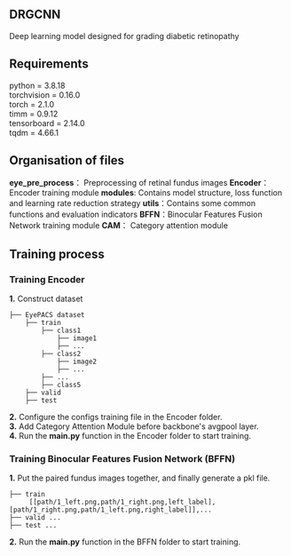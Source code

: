 ## DRGCNN

Deep learning model designed for grading diabetic retinopathy

## Requirements
python = 3.8.18  
torchvision = 0.16.0  
torch = 2.1.0  
timm = 0.9.12  
tensorboard = 2.14.0  
tqdm = 4.66.1  

## Organisation of files

**eye_pre_process**： Preprocessing of retinal fundus images 
**Encoder**： Encoder training module
**modules**: Contains model structure, loss function and learning rate reduction strategy
**utils**：Contains some common functions and evaluation indicators
**BFFN**：Binocular Features Fusion Network training module
**CAM**： Category attention module  


## Training process
### Training Encoder
**1.** Construct dataset 
```
├── EyePACS dataset
    ├── train
        ├── class1
            ├── image1
            ├── ...
        ├── class2
            ├── image2
            ├── ...
        ├── ...
        ├── class5
    ├── valid
    ├── test
```
**2.** Configure the configs training file in the Encoder folder.  
**3.** Add Category Attention Module before backbone's avgpool layer.  
**4.** Run the **main.py** function in the Encoder folder to start training.  
### Training Binocular Features Fusion Network (BFFN)
**1.** Put the paired fundus images together, and finally generate a pkl file. 
```
├── train
     [[path/1_left.png,path/1_right.png,left_label],[path/1_right.png,path/1_left.png,right_label]],...      
├── valid ...
├── test ...
```
**2.** Run the **main.py** function in the BFFN folder to start training.

